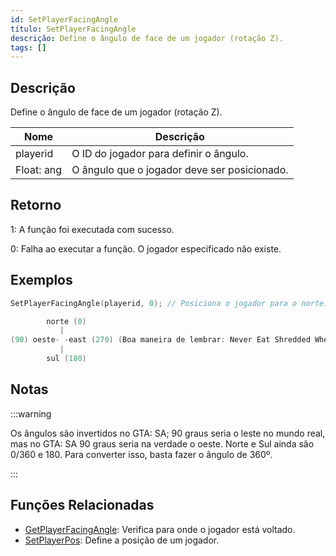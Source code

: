 ```yaml
---
id: SetPlayerFacingAngle
título: SetPlayerFacingAngle
descrição: Define o ângulo de face de um jogador (rotação Z).
tags: []
---
```


## Descrição

Define o ângulo de face de um jogador (rotação Z).

| Nome        | Descrição                                           |
| ----------- | --------------------------------------------------- |
| playerid    | O ID do jogador para definir o ângulo.              |
| Float: ang  | O ângulo que o jogador deve ser posicionado.        |

## Retorno

1: A função foi executada com sucesso.

0: Falha ao executar a função. O jogador especificado não existe.

## Exemplos

```c
SetPlayerFacingAngle(playerid, 0); // Posiciona o jogador para o norte.
```
```c
        norte (0)
           |
(90) oeste- -east (270) (Boa maneira de lembrar: Never Eat Shredded Wheat)
           |
        sul (180)
```

## Notas

:::warning

Os ângulos são invertidos no GTA: SA; 90 graus seria o leste no mundo real, mas no GTA: SA 90 graus seria na verdade o oeste. Norte e Sul ainda são 0/360 e 180. Para converter isso, basta fazer o ângulo de 360º.

:::

## Funções Relacionadas

- [GetPlayerFacingAngle](GetPlayerFacingAngle.md): Verifica para onde o jogador está voltado.
- [SetPlayerPos](SetPlayerPos.md): Define a posição de um jogador.